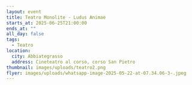```yaml
---
layout: event
title: Teatro Monolite - Ludus Animae
starts_at: 2025-06-25T21:00:00
ends_at: ""
all_day: false
tags:
  - Teatro
location:
  city: Abbiategrasso
  address: Cineteatro al corso, corso San Pietro
thumbnail: images/uploads/teatro2.png
flyer: images/uploads/whatsapp-image-2025-05-22-at-07.34.06-3-.jpeg
---
```

